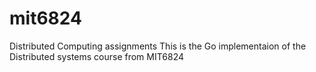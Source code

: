 # mit6824
Distributed Computing assignments
This is the Go implementaion of the Distributed systems course from MIT6824
